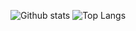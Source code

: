 ![Github stats](https://github-readme-stats.vercel.app/api?username=human37&show_icons=true&include_all_commits=true&hide_border=true&line_height=28&count_private=true&theme=buefy)
![Top Langs](https://github-readme-stats.vercel.app/api/top-langs/?username=human37&hide=html&langs_count=10&layout=compact&hide_border=true&exclude_repo=xv6-lottery-scheduler&theme=buefy)
